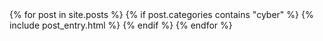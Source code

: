 <table>
    {% for post in site.posts %}
    {% if post.categories contains "cyber" %}
        {% include post_entry.html %}
    {% endif %}
    {% endfor %}
</table>

